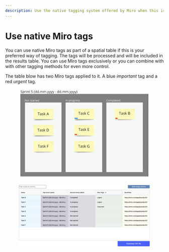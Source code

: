 ```yaml
---
description: Use the native tagging system offered by Miro when this is more convenient
---
```


# Use native Miro tags

You can use native Miro tags as part of a spatial table if this is your preferred way of tagging. The tags will be processed and will be included in the results table. You can use Miro tags exclusively or you can combine with with other tagging methods for even more control.

The table blow has two Miro tags applied to it. A blue _important_ tag and a red _urgent_ tag.

<figure><img src="../.gitbook/assets/VisualData_MiroTags_01.png" alt=""><figcaption></figcaption></figure>

<figure><img src="../.gitbook/assets/VisualData_MiroTags_results_01.png" alt=""><figcaption></figcaption></figure>
